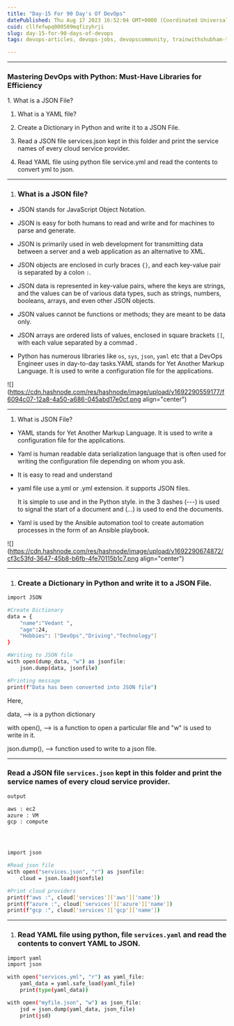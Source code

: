 ```yaml
---
title: "Day-15 For 90 Day's Of DevOps"
datePublished: Thu Aug 17 2023 16:52:04 GMT+0000 (Coordinated Universal Time)
cuid: cllfefwpq000509mqfizyhrji
slug: day-15-for-90-days-of-devops
tags: devops-articles, devops-jobs, devopscommunity, trainwithshubham-techwithankush-seekhoaursikhao-twscommunitybuilders-90daysofdevops-connections-growth-community-learning-linkedin-devops-awsdevops-awscloud-awscommunity-aws-docker-dockercontainer-dockerhub-kubernetescluster-kubernetesservices-kubernetes-jenkins-ansible-ansibleautomates-linuxsystemadministration-linuxfoundation-linux-git-github-terraform-grafana-prometheus-cicd-cicdpipelines

---
```


---

### Mastering DevOps with Python: Must-Have Libraries for Efficiency

1\. What is a JSON File?

1. What is a YAML file?
    
2. Create a Dictionary in Python and write it to a JSON File.
    
3. Read a JSON file services.json kept in this folder and print the service names of every cloud service provider.
    
4. Read YAML file using python file service.yml and read the contents to convert yml to json.
    

---

1. ### What is a JSON file?
    

* JSON stands for JavaScript Object Notation.
    
* JSON is easy for both humans to read and write and for machines to parse and generate.
    
* JSON is primarily used in web development for transmitting data between a server and a web application as an alternative to XML.
    
* JSON objects are enclosed in curly braces `{}`, and each key-value pair is separated by a colon `:`.
    
* JSON data is represented in key-value pairs, where the keys are strings, and the values can be of various data types, such as strings, numbers, booleans, arrays, and even other JSON objects.
    
* JSON values cannot be functions or methods; they are meant to be data only.
    
* JSON arrays are ordered lists of values, enclosed in square brackets `[]`, with each value separated by a commad .
    
* Python has numerous libraries like `os`, `sys`, `json`, `yaml` etc that a DevOps Engineer uses in day-to-day tasks.YAML stands for Yet Another Markup Language. It is used to write a configuration file for the applications.
    

![](https://cdn.hashnode.com/res/hashnode/image/upload/v1692290559177/f6094c07-12a8-4a50-a686-045abd17e0cf.png align="center")

---

1. What is JSON File?
    

* YAML stands for Yet Another Markup Language. It is used to write a configuration file for the applications.
    
* Yaml is human readable data serialization language that is often used for writing the configuration file depending on whom you ask.
    
* It is easy to read and understand
    
* yaml file use a.yml or .yml extension. it supports JSON files.
    
    It is simple to use and in the Python style. in the 3 dashes (---) is used to signal the start of a document and (...) is used to end the documents.
    
* Yaml is used by the Ansible automation tool to create automation processes in the form of an Ansible playbook.
    

![](https://cdn.hashnode.com/res/hashnode/image/upload/v1692290674872/cf3c53fd-3647-45b8-b6fb-4fe70115b1c7.png align="center")

---

1. ### **Create a Dictionary in Python and write it to a JSON File.**
    

```bash
import JSON 

#Create Dictionary 
data = {
    "name":"Vedant ",
    "age":24,
    "Hobbies": ["DevOps","Driving","Technology"]
}

#Writing to JSON file
with open(dump_data, "w") as jsonfile:
    json.dump(data, jsonfile)

#Printing message
print(f"Data has been converted into JSON file")
```

Here,

data, --&gt; is a python dictionary

with open(), --&gt; is a function to open a particular file and "w" is used to write in it.

json.dump(), --&gt; function used to write to a json file.

---

### **Read a JSON file** `services.json` kept in this folder and print the service names of every cloud service provider.

```bash
output

aws : ec2
azure : VM
gcp : compute 




import json

#Read json file
with open("services.json", "r") as jsonfile:
    cloud = json.load(jsonfile)

#Print cloud providers
print(f"aws :", cloud['services']['aws']['name'])
print(f"azure :", cloud['services']['azure']['name'])
print(f"gcp :", cloud['services']['gcp']['name'])
```

---

1. ### **Read YAML file using python, file** `services.yaml` and read the contents to convert YAML to JSON.
    

```bash
import yaml
import json

with open("services.yml", "r") as yaml_file:
    yaml_data = yaml.safe_load(yaml_file)
    print(type(yaml_data))

with open("myfile.json", "w") as json_file:
    jsd = json.dump(yaml_data, json_file)
    print(jsd)
```